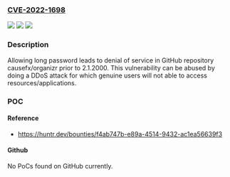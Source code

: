 ### [CVE-2022-1698](https://cve.mitre.org/cgi-bin/cvename.cgi?name=CVE-2022-1698)
![](https://img.shields.io/static/v1?label=Product&message=causefx%2Forganizr&color=blue)
![](https://img.shields.io/static/v1?label=Version&message=n%2Fa&color=blue)
![](https://img.shields.io/static/v1?label=Vulnerability&message=CWE-191%20Integer%20Underflow%20(Wrap%20or%20Wraparound)&color=brighgreen)

### Description

Allowing long password leads to denial of service in GitHub repository causefx/organizr prior to 2.1.2000. This vulnerability can be abused by doing a DDoS attack for which genuine users will not able to access resources/applications.

### POC

#### Reference
- https://huntr.dev/bounties/f4ab747b-e89a-4514-9432-ac1ea56639f3

#### Github
No PoCs found on GitHub currently.

